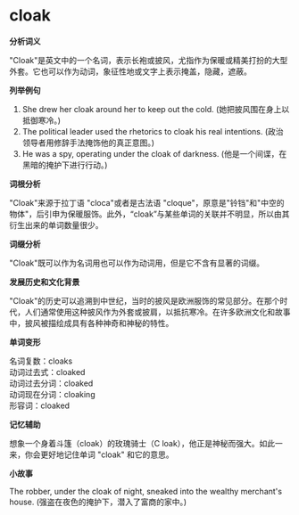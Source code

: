 # cloak

**分析词义**

  

"Cloak"是英文中的一个名词，表示长袍或披风，尤指作为保暖或精美打扮的大型外套。它也可以作为动词，象征性地或文字上表示掩盖，隐藏，遮蔽。

  

**列举例句**

  

1.  She drew her cloak around her to keep out the cold. (她把披风围在身上以抵御寒冷。)
2.  The political leader used the rhetorics to cloak his real intentions. (政治领导者用修辞手法掩饰他的真正意图。)
3.  He was a spy, operating under the cloak of darkness. (他是一个间谍，在黑暗的掩护下进行行动。)

  

**词根分析**

  

"Cloak"来源于拉丁语 "cloca"或者是古法语 "cloque"，原意是"铃铛"和"中空的物体"，后引申为保暖服饰。此外，“cloak”与某些单词的关联并不明显，所以由其衍生出来的单词数量很少。

  

**词缀分析**

  

"Cloak"既可以作为名词用也可以作为动词用，但是它不含有显著的词缀。

  

**发展历史和文化背景**

  

"Cloak"的历史可以追溯到中世纪，当时的披风是欧洲服饰的常见部分。在那个时代，人们通常使用这种披风作为外套或披肩，以抵抗寒冷。在许多欧洲文化和故事中，披风被描绘成具有各种神奇和神秘的特性。

  

**单词变形**

  

名词复数：cloaks  
动词过去式：cloaked  
动词过去分词：cloaked  
动词现在分词：cloaking  
形容词：cloaked

  

**记忆辅助**

  

想象一个身着斗篷（cloak）的玫瑰骑士（C loak），他正是神秘而强大。如此一来，你会更好地记住单词 "cloak" 和它的意思。

  

**小故事**

  

The robber, under the cloak of night, sneaked into the wealthy merchant's house. (强盗在夜色的掩护下，潜入了富商的家中。)
